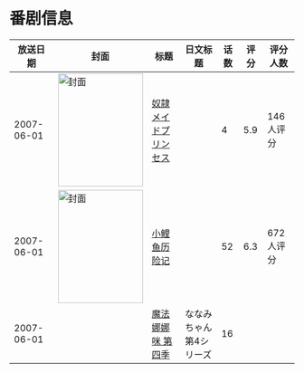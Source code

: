 # 番剧信息

|放送日期|封面|标题|日文标题|话数|评分|评分人数|
|---|---|---|---|---|---|---|
|2007-06-01|<img src="/img/no_icon_subject.png" alt="封面" style="width:150px;height:200px;object-fit:cover;">|[奴隷メイドプリンセス](https://bangumi.tv/subject/70298)||4|5.9|146人评分|
|2007-06-01|<img src="//lain.bgm.tv/pic/cover/c/95/cb/74541_L2LC1.jpg" alt="封面" style="width:150px;height:200px;object-fit:cover;">|[小鲤鱼历险记](https://bangumi.tv/subject/74541)||52|6.3|672人评分|
|2007-06-01||[魔法娜娜咪 第四季](https://bangumi.tv/subject/216383)|ななみちゃん 第4シリーズ|16|||
